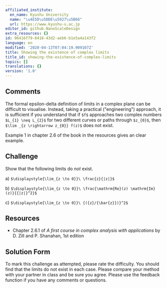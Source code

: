 ```yaml
---
affiliated_institute:
  en_name: Kyushu University
  name: "\u4E5D\u5DDE\u5927\u5B66"
  url: https://www.kyushu-u.ac.jp
editor_id: github.NanoScaleDesign
extra_resources: {}
id: 96416f79-8418-43d2-aeb6-b1e5a4a143f2
language: en
modified: '2020-04-13T07:04:19.909107Z'
title: Showing the existence of complex limits
title_id: showing-the-existence-of-complex-limits
topics: []
translations: {}
version: '1.0'
---
```


## Comments

The formal epsilon-delta definition of limits in a complex plane can be difficult to visualise. Instead, taking a practical ("engineering") approach, it is sufficient if you understand that if `$f$` approaches two complex numbers `$L_{1} \neq L_{2}$` for two different curves or paths through `$z_{0}$`, then `$\lim _{z \rightarrow z_{0}} f(z)$` does not exist.

Example 1 in chapter 2.6 of the book in the resources gives an clear example.

## Challenge
Show that the following limits do *not* exist.

a) `$\displaystyle{\lim_{z \to 0}}\ \frac{z}{|z|}$` 
    
b) `$\displaystyle{\lim_{z \to 0}}\ \frac{\mathrm{Re}(z) \mathrm{Im}(z)}{{|z|}^2}$` 
    
c) `$\displaystyle{\lim_{z \to 0}}\ {({z}/{\bar{z}})}^2$` 


## Resources
- Chapter 2.6.1 of *A first course in complex analysis with applications* by D. Zill and P. Shanahan, 1st edition


## Solution Form
To mark this challenge as attempted, please rate the difficulty.
You should find that the limits do not exist in each case.
Please compare your method with your partner in class and be sure you agree.
Please use the feedback function if you have any comments or questions.
